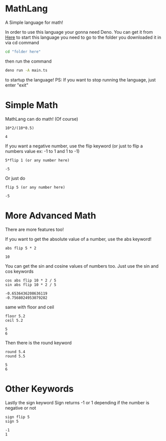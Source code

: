 # MathLang
A Simple language for math!

In order to use this language your gonna need Deno.
You can get it from [Here](https://deno.com/)
to start this language you need to go to the folder you downloaded it in via cd command
```bash
cd "folder here"
```
then run the command
```bash
deno run -A main.ts
```
to startup the language!
PS: If you want to stop running the language, just enter "exit"

# Simple Math
MathLang can do math! (Of course)
```
10*2/(10*0.5)
```
```
4
```
If you want a negative number, use the flip keyword (or just to flip a numbers value ex: -1 to 1 and 1 to -1)
```
5*flip 1 (or any number here)
```
```
-5
```
Or just do
```
flip 5 (or any number here)
```
```
-5
```

# More Advanced Math
There are more features too!

If you want to get the absolute value of a number, use the abs keyword!
```
abs flip 5 * 2
```
```
10
```

You can get the sin and cosine values of numbers too.
Just use the sin and cos keywords
```
cos abs flip 10 * 2 / 5
sin abs flip 10 * 2 / 5
```
```
-0.6536436208636119
-0.7568024953079282
```

same with floor and ceil
```
floor 5.2
ceil 5.2
```
```
5
6
```
Then there is the round keyword
```
round 5.4
round 5.5
```
```
5
6
```

# Other Keywords
Lastly the sign keyword
Sign returns -1 or 1 depending if the number is negative or not
```
sign flip 5
sign 5
```
```
-1
1
```
